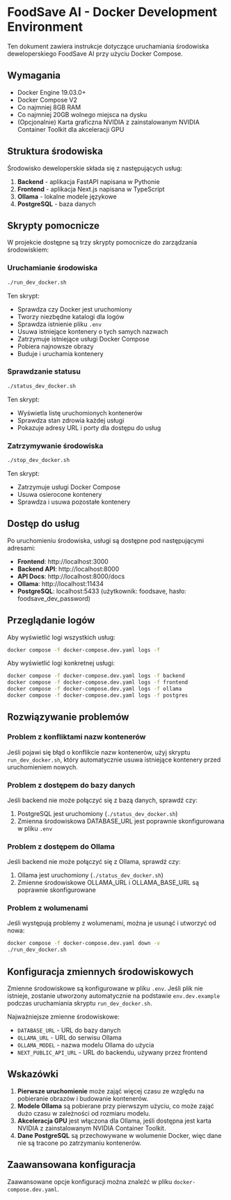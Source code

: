 # FoodSave AI - Docker Development Environment

Ten dokument zawiera instrukcje dotyczące uruchamiania środowiska deweloperskiego FoodSave AI przy użyciu Docker Compose.

## Wymagania

- Docker Engine 19.03.0+
- Docker Compose V2
- Co najmniej 8GB RAM
- Co najmniej 20GB wolnego miejsca na dysku
- (Opcjonalnie) Karta graficzna NVIDIA z zainstalowanym NVIDIA Container Toolkit dla akceleracji GPU

## Struktura środowiska

Środowisko deweloperskie składa się z następujących usług:

1. **Backend** - aplikacja FastAPI napisana w Pythonie
2. **Frontend** - aplikacja Next.js napisana w TypeScript
3. **Ollama** - lokalne modele językowe
4. **PostgreSQL** - baza danych

## Skrypty pomocnicze

W projekcie dostępne są trzy skrypty pomocnicze do zarządzania środowiskiem:

### Uruchamianie środowiska

```bash
./run_dev_docker.sh
```

Ten skrypt:
- Sprawdza czy Docker jest uruchomiony
- Tworzy niezbędne katalogi dla logów
- Sprawdza istnienie pliku `.env`
- Usuwa istniejące kontenery o tych samych nazwach
- Zatrzymuje istniejące usługi Docker Compose
- Pobiera najnowsze obrazy
- Buduje i uruchamia kontenery

### Sprawdzanie statusu

```bash
./status_dev_docker.sh
```

Ten skrypt:
- Wyświetla listę uruchomionych kontenerów
- Sprawdza stan zdrowia każdej usługi
- Pokazuje adresy URL i porty dla dostępu do usług

### Zatrzymywanie środowiska

```bash
./stop_dev_docker.sh
```

Ten skrypt:
- Zatrzymuje usługi Docker Compose
- Usuwa osierocone kontenery
- Sprawdza i usuwa pozostałe kontenery

## Dostęp do usług

Po uruchomieniu środowiska, usługi są dostępne pod następującymi adresami:

- **Frontend**: http://localhost:3000
- **Backend API**: http://localhost:8000
- **API Docs**: http://localhost:8000/docs
- **Ollama**: http://localhost:11434
- **PostgreSQL**: localhost:5433 (użytkownik: foodsave, hasło: foodsave_dev_password)

## Przeglądanie logów

Aby wyświetlić logi wszystkich usług:

```bash
docker compose -f docker-compose.dev.yaml logs -f
```

Aby wyświetlić logi konkretnej usługi:

```bash
docker compose -f docker-compose.dev.yaml logs -f backend
docker compose -f docker-compose.dev.yaml logs -f frontend
docker compose -f docker-compose.dev.yaml logs -f ollama
docker compose -f docker-compose.dev.yaml logs -f postgres
```

## Rozwiązywanie problemów

### Problem z konfliktami nazw kontenerów

Jeśli pojawi się błąd o konflikcie nazw kontenerów, użyj skryptu `run_dev_docker.sh`, który automatycznie usuwa istniejące kontenery przed uruchomieniem nowych.

### Problem z dostępem do bazy danych

Jeśli backend nie może połączyć się z bazą danych, sprawdź czy:
1. PostgreSQL jest uruchomiony (`./status_dev_docker.sh`)
2. Zmienna środowiskowa DATABASE_URL jest poprawnie skonfigurowana w pliku `.env`

### Problem z dostępem do Ollama

Jeśli backend nie może połączyć się z Ollama, sprawdź czy:
1. Ollama jest uruchomiony (`./status_dev_docker.sh`)
2. Zmienne środowiskowe OLLAMA_URL i OLLAMA_BASE_URL są poprawnie skonfigurowane

### Problem z wolumenami

Jeśli występują problemy z wolumenami, można je usunąć i utworzyć od nowa:

```bash
docker compose -f docker-compose.dev.yaml down -v
./run_dev_docker.sh
```

## Konfiguracja zmiennych środowiskowych

Zmienne środowiskowe są konfigurowane w pliku `.env`. Jeśli plik nie istnieje, zostanie utworzony automatycznie na podstawie `env.dev.example` podczas uruchamiania skryptu `run_dev_docker.sh`.

Najważniejsze zmienne środowiskowe:

- `DATABASE_URL` - URL do bazy danych
- `OLLAMA_URL` - URL do serwisu Ollama
- `OLLAMA_MODEL` - nazwa modelu Ollama do użycia
- `NEXT_PUBLIC_API_URL` - URL do backendu, używany przez frontend

## Wskazówki

1. **Pierwsze uruchomienie** może zająć więcej czasu ze względu na pobieranie obrazów i budowanie kontenerów.
2. **Modele Ollama** są pobierane przy pierwszym użyciu, co może zająć dużo czasu w zależności od rozmiaru modelu.
3. **Akceleracja GPU** jest włączona dla Ollama, jeśli dostępna jest karta NVIDIA z zainstalowanym NVIDIA Container Toolkit.
4. **Dane PostgreSQL** są przechowywane w wolumenie Docker, więc dane nie są tracone po zatrzymaniu kontenerów.

## Zaawansowana konfiguracja

Zaawansowane opcje konfiguracji można znaleźć w pliku `docker-compose.dev.yaml`.

